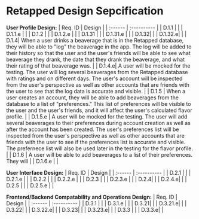 # Retapped Design Sepcification

**User Profile Design:**
| Req. ID | Design |
| :------ | :---------- |
| D.1.1 |  |
| D.1.1.e |  |
| D.1.2 |  |
| D.1.2.e |  |
| D.1.31 |  |
| D.1.31.e |  |
| D.1.32|  |
| D.1.32.e|  |
| D.1.4| When a user drinks a beaverage that is in the Retapped database, they will be able to "log" the beaverage in the app. The log will be added to their history so that the user and the user's friends will be able to see what beaverage they drank, the date that they drank the beaverage, and what their rating of that beaverage was. |
| D.1.4.e| A user will be mocked for the testing. The user will log several beaverages from the Retapped database with ratings and on different days. The user's account will be inspected from the user's perspective as well as other accounts that are friends with the user to see that the log data is accurate and visible. |
| D.1.5 | When a user creates an account, they will be able to add beaverages from the database to a list of "preferences." This list of preferences will be visible to the user and the user's friends, and it will affect the user's calculated flavor profile. |
| D.1.5.e | A user will be mocked for the testing. The user will add several beaverages to their preferences during account creation as well as after the account has been created. The user's preferences list will be inspected from the user's perspective as well as other accounts that are friends with the user to see if the preferences list is accurate and visible. The prefernece list will also be used later in the testing for the flavor profile.  |
| D.1.6 | A user will be able to add beaverages to a list of their preferences. They will |
| D.1.6.e |  |


**User Interface Design:**
| Req. ID | Design |
| :------ | :---------- |
| D.2.1 |  |
| D.2.1.e |  |
| D.2.2 |  |
| D.2.2.e |  |
| D.2.3 |  |
| D.2.3.e |  |
| D.2.4|  |
| D.2.4.e|  |
| D.2.5 |  |
| D.2.5.e |  |

**Frontend/Backend Compatability and Operations Design:**
| Req. ID | Design |
| :------ | :---------- |
| D.3.1 |  |
| D.3.1.e |  |
| D.3.21|  |
| D.3.21.e|  |
| D.3.22|  | 
| D.3.22.e|  |
| D.3.23|  |
| D.3.23.e|  |
| D.3.3 |  |
| D.3.3.e|  |
